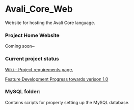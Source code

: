 # Avali_Core_Web
Website for hosting the Avali Core language.

### Project Home Website
Coming soon~

### Current project status
[Wiki - Project requirements page.](https://github.com/Kaya66/Avali_Core_Web/wiki)

[Feature Development Progress towards verison 1.0](https://github.com/users/Kaya66/projects/2/views/1)


### MySQL folder:
Contains scripts for properly setting up the MySQL database.

